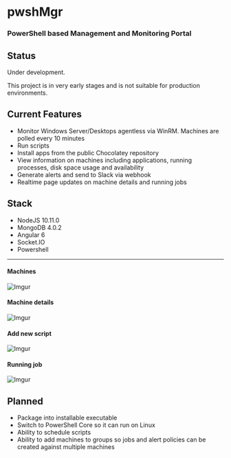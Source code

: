 # pwshMgr

### PowerShell based Management and Monitoring Portal

## Status

Under development.

This project is in very early stages and is not suitable for production environments.

## Current Features
* Monitor Windows Server/Desktops agentless via WinRM. Machines are polled every 10 minutes
* Run scripts
* Install apps from the public Chocolatey repository
* View information on machines including applications, running processes, disk space usage and availability
* Generate alerts and send to Slack via webhook
* Realtime page updates on machine details and running jobs

## Stack
* NodeJS 10.11.0
* MongoDB 4.0.2
* Angular 6
* Socket.IO
* Powershell

--------------
#### Machines
![Imgur](https://i.imgur.com/Jh78TFs.png)

#### Machine details
![Imgur](https://i.imgur.com/iPkfSnt.png)

#### Add new script
![Imgur](https://i.imgur.com/oAa4u4Z.png)

#### Running job
![Imgur](https://i.imgur.com/KpisGOW.png)


## Planned
* Package into installable executable
* Switch to PowerShell Core so it can run on Linux
* Ability to schedule scripts
* Ability to add machines to groups so jobs and alert policies can be created against multiple machines